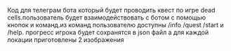 Код для телеграм бота который будет проводить квест по игре dead cells.пользователь будет взаимодействовать с ботом с помощью кнопок и команд.из команд пользователю доступны /info /quest /start и /help. прогресс игрока будет сохранятся в json файл а для каждой локации приготовлены 2 изображения
